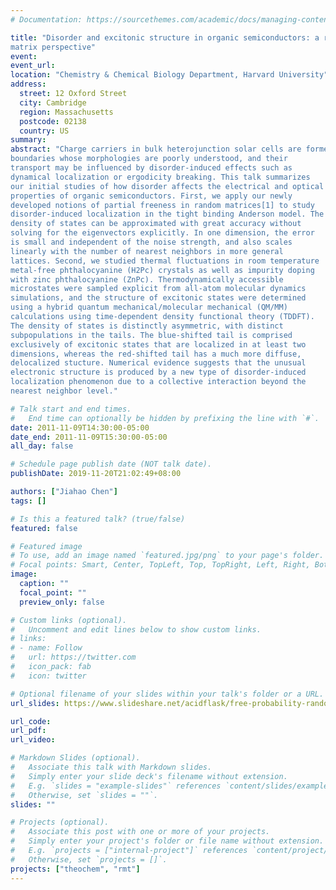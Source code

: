 ```yaml
---
# Documentation: https://sourcethemes.com/academic/docs/managing-content/

title: "Disorder and excitonic structure in organic semiconductors: a random
matrix perspective"
event: 
event_url:
location: "Chemistry & Chemical Biology Department, Harvard University"
address:
  street: 12 Oxford Street
  city: Cambridge
  region: Massachusetts
  postcode: 02138
  country: US
summary:
abstract: "Charge carriers in bulk heterojunction solar cells are formed at phase
boundaries whose morphologies are poorly understood, and their
transport may be influenced by disorder-induced effects such as
dynamical localization or ergodicity breaking. This talk summarizes
our initial studies of how disorder affects the electrical and optical
properties of organic semiconductors. First, we apply our newly
developed notions of partial freeness in random matrices[1] to study
disorder-induced localization in the tight binding Anderson model. The
density of states can be approximated with great accuracy without
solving for the eigenvectors explicitly. In one dimension, the error
is small and independent of the noise strength, and also scales
linearly with the number of nearest neighbors in more general
lattices. Second, we studied thermal fluctuations in room temperature
metal-free phthalocyanine (H2Pc) crystals as well as impurity doping
with zinc phthalocyanine (ZnPc). Thermodynamically accessible
microstates were sampled explicit from all-atom molecular dynamics
simulations, and the structure of excitonic states were determined
using a hybrid quantum mechanical/molecular mechanical (QM/MM)
calculations using time-dependent density functional theory (TDDFT).
The density of states is distinctly asymmetric, with distinct
subpopulations in the tails. The blue-shifted tail is comprised
exclusively of excitonic states that are localized in at least two
dimensions, whereas the red-shifted tail has a much more diffuse,
delocalized stucture. Numerical evidence suggests that the unusual
electronic structure is produced by a new type of disorder-induced
localization phenomenon due to a collective interaction beyond the
nearest neighbor level."

# Talk start and end times.
#   End time can optionally be hidden by prefixing the line with `#`.
date: 2011-11-09T14:30:00-05:00
date_end: 2011-11-09T15:30:00-05:00
all_day: false

# Schedule page publish date (NOT talk date).
publishDate: 2019-11-20T21:02:49+08:00

authors: ["Jiahao Chen"]
tags: []

# Is this a featured talk? (true/false)
featured: false

# Featured image
# To use, add an image named `featured.jpg/png` to your page's folder. 
# Focal points: Smart, Center, TopLeft, Top, TopRight, Left, Right, BottomLeft, Bottom, BottomRight.
image:
  caption: ""
  focal_point: ""
  preview_only: false

# Custom links (optional).
#   Uncomment and edit lines below to show custom links.
# links:
# - name: Follow
#   url: https://twitter.com
#   icon_pack: fab
#   icon: twitter

# Optional filename of your slides within your talk's folder or a URL.
url_slides: https://www.slideshare.net/acidflask/free-probability-random-matrices-and-disorder-in-organic-semiconductors

url_code:
url_pdf:
url_video:

# Markdown Slides (optional).
#   Associate this talk with Markdown slides.
#   Simply enter your slide deck's filename without extension.
#   E.g. `slides = "example-slides"` references `content/slides/example-slides.md`.
#   Otherwise, set `slides = ""`.
slides: ""

# Projects (optional).
#   Associate this post with one or more of your projects.
#   Simply enter your project's folder or file name without extension.
#   E.g. `projects = ["internal-project"]` references `content/project/deep-learning/index.md`.
#   Otherwise, set `projects = []`.
projects: ["theochem", "rmt"]
---
```

